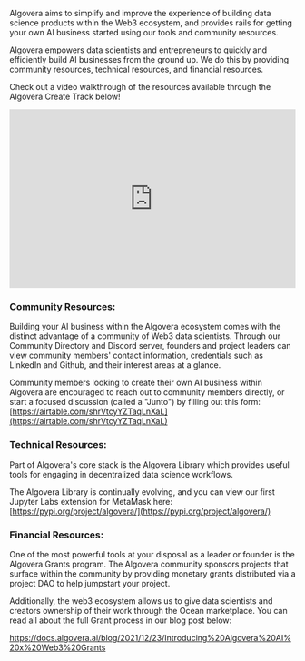 Algovera aims to simplify and improve the experience of building data science products within the Web3 ecosystem, and provides rails for getting your own AI business started using our tools and community resources.

Algovera empowers data scientists and entrepreneurs to quickly and efficiently build AI businesses from the ground up. We do this by providing community resources, technical resources, and financial resources.

Check out a video walkthrough of the resources available through the Algovera Create Track below!

<iframe width="100%" height="315" src="https://www.youtube.com/embed/jY_eSWdIFRM" title="YouTube video player" frameborder="0" allow="accelerometer; autoplay; clipboard-write; encrypted-media; gyroscope; picture-in-picture" allowfullscreen></iframe>

### Community Resources:

Building your AI business within the Algovera ecosystem comes with the distinct advantage of a community of Web3 data scientists. Through our Community Directory and Discord server, founders and project leaders can view community members' contact information, credentials such as LinkedIn and Github, and their interest areas at a glance.

Community members looking to create their own AI business within Algovera are encouraged to reach out to community members directly, or start a focused discussion (called a "Junto") by filling out this form: [https://airtable.com/shrVtcyYZTaqLnXaL](https://airtable.com/shrVtcyYZTaqLnXaL)

### Technical Resources:

Part of Algovera's core stack is the Algovera Library which provides useful tools for engaging in decentralized data science workflows.

The Algovera Library is continually evolving, and you can view our first Jupyter Labs extension for MetaMask here: [https://pypi.org/project/algovera/](https://pypi.org/project/algovera/)

### Financial Resources:

One of the most powerful tools at your disposal as a leader or founder is the Algovera Grants program. The Algovera community sponsors projects that surface within the community by providing monetary grants distributed via a project DAO to help jumpstart your project.

Additionally, the web3 ecosystem allows us to give data scientists and creators ownership of their work through the Ocean marketplace. You can read all about the full Grant process in our blog post below:

https://docs.algovera.ai/blog/2021/12/23/Introducing%20Algovera%20AI%20x%20Web3%20Grants